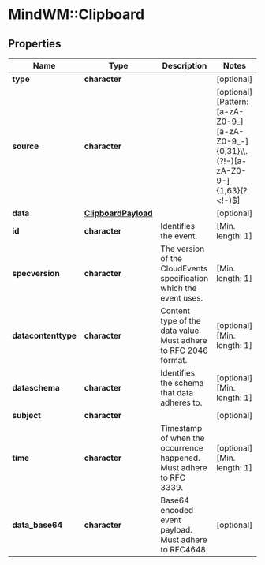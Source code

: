 # MindWM::Clipboard


## Properties
Name | Type | Description | Notes
------------ | ------------- | ------------- | -------------
**type** | **character** |  | [optional] 
**source** | **character** |  | [optional] [Pattern: [a-zA-Z0-9_][a-zA-Z0-9_-]{0,31}\\\\.(?!-)[a-zA-Z0-9-]{1,63}(?&lt;!-)$] 
**data** | [**ClipboardPayload**](ClipboardPayload.md) |  | [optional] 
**id** | **character** | Identifies the event. | [Min. length: 1] 
**specversion** | **character** | The version of the CloudEvents specification which the event uses. | [Min. length: 1] 
**datacontenttype** | **character** | Content type of the data value. Must adhere to RFC 2046 format. | [optional] [Min. length: 1] 
**dataschema** | **character** | Identifies the schema that data adheres to. | [optional] [Min. length: 1] 
**subject** | **character** |  | [optional] 
**time** | **character** | Timestamp of when the occurrence happened. Must adhere to RFC 3339. | [optional] [Min. length: 1] 
**data_base64** | **character** | Base64 encoded event payload. Must adhere to RFC4648. | [optional] 


